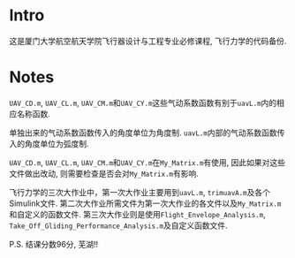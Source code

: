 # Intro

这是厦门大学航空航天学院飞行器设计与工程专业必修课程, 飞行力学的代码备份.

# Notes

`UAV_CD.m`, `UAV_CL.m`, `UAV_CM.m`和`UAV_CY.m`这些气动系数函数有别于`uavL.m`内的相应名称函数.

单独出来的气动系数函数传入的角度单位为角度制. `uavL.m`内部的气动系数函数传入的角度单位为弧度制.

`UAV_CD.m`, `UAV_CL.m`, `UAV_CM.m`和`UAV_CY.m`在`My_Matrix.m`有使用, 因此如果对这些文件做出改动, 则需要检查是否会对`My_Matrix.m`有影响.

飞行力学的三次大作业中，第一次大作业主要用到`uavL.m`, `trimuavA.m`及各个Simulink文件. 第二次大作业所需文件为第一次大作业的各文件以及`My_Matrix.m`和自定义的函数文件. 第三次大作业则是使用`Flight_Envelope_Analysis.m`, `Take_Off_Gliding_Performance_Analysis.m`及自定义函数文件.

P.S. 结课分数96分, 芜湖!!
